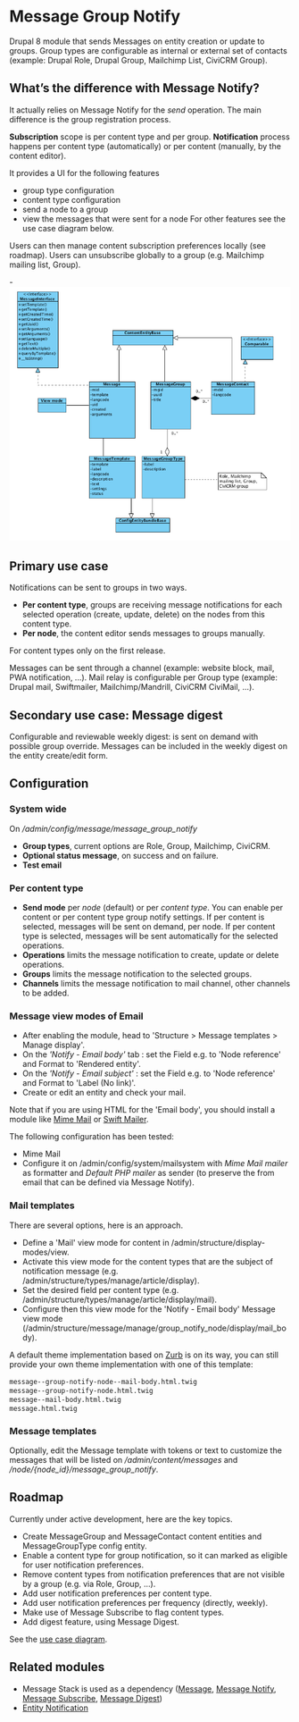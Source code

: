 # Message Group Notify


Drupal 8 module that sends Messages on entity creation or update to groups.
Group types are configurable as internal or external set of contacts
(example: Drupal Role, Drupal Group, Mailchimp List, CiviCRM Group).

## What’s the difference with Message Notify?

It actually relies on Message Notify for the _send_ operation.
The main difference is the group registration process.

**Subscription** scope is per content type and per group.
**Notification** process happens per content type (automatically)
 or per content (manually, by the content editor).

It provides a UI for the following features
- group type configuration
- content type configuration
- send a node to a group
- view the messages that were sent for a node
For other features see the use case diagram below.

Users can then manage content subscription preferences locally (see roadmap).
Users can unsubscribe globally to a group (e.g. Mailchimp mailing list, Group).

-![Message Group Notify entities](documentation/diagram/class/message_group_notify_entities.png?raw=true "Message Group Notify entities")

## Primary use case

Notifications can be sent to groups in two ways.
- **Per content type**, groups are receiving message notifications
for each selected operation (create, update, delete) on the nodes
from this content type.
- **Per node**, the content editor sends messages to groups manually.

For content types only on the first release.

Messages can be sent through a channel
(example: website block, mail, PWA notification, ...).
Mail relay is configurable per Group type
(example: Drupal mail, Swiftmailer, Mailchimp/Mandrill, CiviCRM CiviMail, ...).

## Secondary use case: Message digest

Configurable and reviewable weekly digest:
is sent on demand with possible group override.
Messages can be included in the weekly digest on the entity create/edit form.

## Configuration

### System wide

On _/admin/config/message/message_group_notify_

- **Group types**, current options are Role, Group, Mailchimp, CiviCRM.
- **Optional status message**, on success and on failure.
- **Test email**

### Per content type

- **Send mode** per _node_ (default) or per _content type_.
You can enable per content or per content type group notify settings.
If per content is selected, messages will be sent on demand, per node.
If per content type is selected, messages will be sent automatically for the
selected operations.
- **Operations** limits the message notification to create, update or
delete operations.
- **Groups** limits the message notification to the selected groups.
- **Channels** limits the message notification to mail channel, other channels
to be added.

### Message view modes of Email

- After enabling the module, head to
'Structure > Message templates > Manage display'.
- On the _'Notify - Email body'_ tab : set the Field e.g. to
'Node reference' and Format to 'Rendered entity'.
- On the _'Notify - Email subject'_ : set the Field e.g. to  'Node reference'
and Format to 'Label (No link)'.
- Create or edit an entity and check your mail.

Note that if you are using HTML for the 'Email body', you should install a
module like
[Mime Mail](https://www.drupal.org/project/mimemail)
or [Swift Mailer](https://www.drupal.org/project/swiftmailer).

The following configuration has been tested:
- Mime Mail
- Configure it on /admin/config/system/mailsystem with _Mime Mail mailer_ as
formatter and _Default PHP mailer_ as sender (to preserve the from email that
can be defined via Message Notify).

### Mail templates

There are several options, here is an approach.

- Define a 'Mail' view mode for content in /admin/structure/display-modes/view.
- Activate this view mode for the content types that are the subject of
notification message (e.g. /admin/structure/types/manage/article/display).
- Set the desired field per content type
(e.g. /admin/structure/types/manage/article/display/mail).
- Configure then this view mode for the 'Notify - Email body' Message view mode
(/admin/structure/message/manage/group_notify_node/display/mail_body).

A default theme implementation based on
[Zurb](https://foundation.zurb.com/emails/templates/hero.html) is on its way,
you can still provide your own theme implementation with one of this template:

```
message--group-notify-node--mail-body.html.twig
message--group-notify-node.html.twig
message--mail-body.html.twig
message.html.twig
```

### Message templates

Optionally, edit the Message template with tokens or text to customize
the messages that will be listed on _/admin/content/messages_ and
_/node/{node_id}/message_group_notify_.

## Roadmap

Currently under active development, here are the key topics.

- Create MessageGroup and MessageContact content entities and
MessageGroupType config entity.
- Enable a content type for group notification, so it can marked as eligible
for user notification preferences.
- Remove content types from notification preferences that are not visible by
a group (e.g. via Role, Group, …).
- Add user notification preferences per content type.
- Add user notification preferences per frequency (directly, weekly).
- Make use of Message Subscribe to flag content types.
- Add digest feature, using Message Digest.

See the [use case diagram](https://www.drupal.org/files/Message%20Group%20Notify%20-%20use%20case%20diagram.pdf).

## Related modules

- Message Stack is used as a dependency
([Message](https://www.drupal.org/project/message),
[Message Notify](https://www.drupal.org/project/message_notify),
[Message Subscribe](https://www.drupal.org/project/message_subscribe),
[Message Digest](https://www.drupal.org/project/message_digest))
- [Entity Notification](https://www.drupal.org/project/entity_notification)
